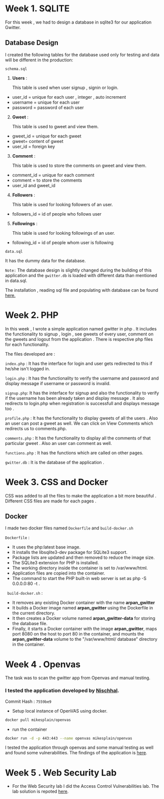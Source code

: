 # Week 1.   SQLITE
For this week , we had to design a database in sqlite3 for our application Gwitter.

## Database Design
I created the following tables for the database used only for testing and data will be different in the production:

```schema.sql```

1. **Users** : 

   This table is used when user signup , signin or login.
* user_id = unique for each user , integer , auto increment
* username = unique for each user
* password = password of each user

2. **Gweet** : 

   This table is used to gweet and view them.
* gweet_id = unique for each gweet
* gweet= content of gweet
* user_id = foreign key

3. **Comment** : 

   This table is used to store the comments on gweet and view them.
* comment_id = unique for each comment
* comment = to store the comments
* user_id and gweet_id

4. **Followers** : 

   This table is used for looking followers of an user.
* followers_id = id of people who follows user 

5. **Followings** : 

   This table is used for looking followings of an user.
* following_id = id of people whom user is following

```data.sql```

It has the dummy data for the database.

``` Note: ``` The database design is slightly changed during the building of this application and the ```gwitter.db``` is loaded with different data than mentioned in data.sql.

The installation , reading sql file and populating with database can be found [here.](../database/README.md)

# Week 2. PHP
In this week , I wrote a simple application named 
gwitter in php  . It includes the functionality to 
signup , login , see gweets of every user, comment on 
the gweets and logout from the application . There is 
respective php files for each functionality.

The files developed are :

``` index.php ``` : It has the interface for login 
and user gets redirected to this if he/she isn't 
logged in.

``` login.php ``` : It has the functionality to 
verify the username and password and display message 
if username or password is invalid.

``` signup.php ```: It has the interface for signup 
and also the functionality to verify if the username 
has been already taken and display message . It also 
redirects to login.php when registration is 
successfull and displays message too .

``` profile.php ``` : It has the functionality to 
display gweets of all the users . Also an user can 
post a gweet as well.  We can click on View Comments 
which redirects us to comments.php.

``` comments.php ``` : It has the functionality to 
display all the comments of that particular gweet . 
Also an user can comment as well.

``` functions.php ``` : It has the functions which 
are called on other pages.

``` gwitter.db ``` : It is the database of the 
application .


# Week 3. CSS and Docker
CSS was added to all the files to make the 
application a bit more beautiful . Different CSS 
files are made for each pages . 

## Docker
I made two docker files named ```Dockerfile``` and 
```build-docker.sh```

``` Dockerfile ``` : 
- It uses the php:latest base image.
- It installs the libsqlite3-dev package for SQLite3 
support.
- Package lists are updated and then removed to 
reduce the image size.
- The SQLite3 extension for PHP is installed.
- The working directory inside the container is set 
to /var/www/html.
- Application files are copied into the container.
- The command to start the PHP built-in web server is 
set as php -S 0.0.0.0:80 -t .

``` build-docker.sh``` :
- It removes any existing Docker container with the 
name **arpan_gwitter**
- It builds a Docker image named **arpan_gwitter** 
using the Dockerfile in the current directory. 
- It then creates a Docker volume named 
**arpan_gwitter-data** for storing the database file.
- Finally, it starts a Docker container with the 
image **arpan_gwitter**, maps port 8080 on the host 
to port 80 in the container, and mounts the 
**arpan_gwitter-data** volume to the "/var/www/html/
database" directory in the container.

# Week 4 . Openvas
The task was to scan the gwitter app from Openvas and manual testing. 
### I tested the application developed by [Nischhal](https://github.com/gajabaar/2023-summer/tree/main/1.gwitter/nischhal).

Commit Hash : ```7559be9```

- Setup local instance of OpenVAS using docker.

```bash
docker pull mikesplain/openvas
```

- run the container

```bash
docker run -d -p 443:443 --name openvas mikesplain/openvas
```

I tested the application through openvas and some manual testing as well and found some vulnerabilities.  The findings of the application is [here](https://paudelarpan.notion.site/paudelarpan/Gwitter-OpenVAS-4899ac8398184d5395bd3c80e7cddfe9).

# Week 5 . Web Security Lab

- For the Web Security lab I did the Access Control Vulnerabilities lab. The lab solution is repoted [here](https://paudelarpan.notion.site/paudelarpan/Access-control-vulnerabilities-52cd8ec15dee41cf8237bcbf651e3220).